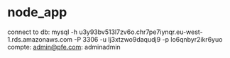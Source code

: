# node_app
connect to db: mysql -h u3y93bv513l7zv6o.chr7pe7iynqr.eu-west-1.rds.amazonaws.com -P 3306 -u lj3xtzwo9daqudj9 -p lo6qnbyr2ikr6yuo
compte: admin@pfe.com: adminadmin